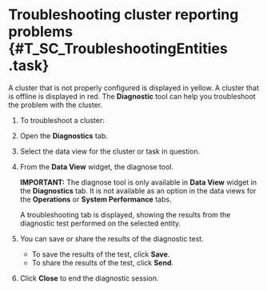# Troubleshooting cluster reporting problems {#T_SC_TroubleshootingEntities .task}

A cluster that is not properly configured is displayed in yellow. A cluster that is offline is displayed in red. The **Diagnostic** tool can help you troubleshoot the problem with the cluster.

1.  To troubleshoot a cluster:
2.  Open the **Diagnostics** tab.
3.  Select the data view for the cluster or task in question.
4.  From the **Data View** widget, the diagnose tool.

    **IMPORTANT:** The diagnose tool is only available in **Data View** widget in the **Diagnostics** tab. It is not available as an option in the data views for the **Operations** or **System Performance** tabs.

    A troubleshooting tab is displayed, showing the results from the diagnostic test performed on the selected entity.

5.  You can save or share the results of the diagnostic test.
    -   To save the results of the test, click **Save**.
    -   To share the results of the test, click **Send**.
6.  Click **Close** to end the diagnostic session.

